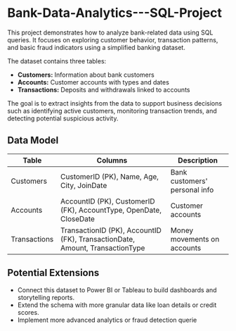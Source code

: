 # Bank-Data-Analytics---SQL-Project
This project demonstrates how to analyze bank-related data using SQL queries.   It focuses on exploring customer behavior, transaction patterns, and basic fraud indicators using a simplified banking dataset.

The dataset contains three tables:  
- **Customers:** Information about bank customers  
- **Accounts:** Customer accounts with types and dates  
- **Transactions:** Deposits and withdrawals linked to accounts  

The goal is to extract insights from the data to support business decisions such as identifying active customers, monitoring transaction trends, and detecting potential suspicious activity.

## Data Model

| Table       | Columns                                   | Description                         |
|-------------|-------------------------------------------|-----------------------------------|
| Customers   | CustomerID (PK), Name, Age, City, JoinDate | Bank customers' personal info     |
| Accounts    | AccountID (PK), CustomerID (FK), AccountType, OpenDate, CloseDate | Customer accounts                |
| Transactions| TransactionID (PK), AccountID (FK), TransactionDate, Amount, TransactionType | Money movements on accounts       |

## Potential Extensions

- Connect this dataset to Power BI or Tableau to build dashboards and storytelling reports.  
- Extend the schema with more granular data like loan details or credit scores.  
- Implement more advanced analytics or fraud detection querie
